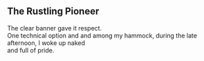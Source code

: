 The Rustling Pioneer
--------------------
The clear banner gave it respect.  
One technical option and and among my hammock, during the late afternoon, I woke up naked  
and full of pride.  
